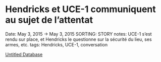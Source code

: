 # Hendricks et UCE-1 communiquent au sujet de l’attentat

Date: May 3, 2015 → May 3, 2015
SORTING: STORY
notes: UCE-1 s’est rendu sur place, et Hendricks le questionne sur la sécurité du lieu, ses armes, etc.
tags: Hendricks, UCE-1, conversation

[Untitled Database](Hendricks%20et%20UCE-1%20communiquent%20au%20sujet%20de%20l%E2%80%99atte%205c440b99be124fe7af3bef8a18b5b6ae/Untitled%20Database%20726e248dcf58422daf7401bd9694889e.csv)